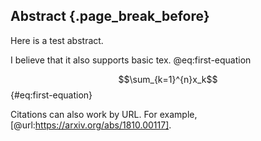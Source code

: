 ## Abstract {.page_break_before}

Here is a test abstract.

I believe that it also supports basic tex. @eq:first-equation

$$\sum_{k=1}^{n}x_k$$ {#eq:first-equation}

Citations can also work by URL. For example, [@url:https://arxiv.org/abs/1810.00117].